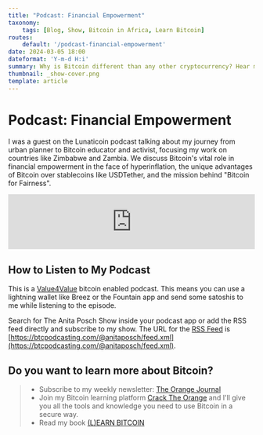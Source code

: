 ```yaml
---
title: "Podcast: Financial Empowerment"
taxonomy:
    tags: [Blog, Show, Bitcoin in Africa, Learn Bitcoin]
routes:
    default: '/podcast-financial-empowerment'
date: 2024-03-05 18:00
dateformat: 'Y-m-d H:i'
summary: Why is Bitcoin different than any other cryptocurrency? Hear me sharing my journey to becoming a Bitcoin advocate, focusing on the importance of financial empowerment in African countries and the goals of Bitcoin for Fairness.
thumbnail: _show-cover.png
template: article
---
```


# Podcast: Financial Empowerment

I was a guest on the Lunaticoin podcast talking about my journey from urban planner to Bitcoin educator and activist, focusing my work on countries like Zimbabwe and Zambia. We discuss Bitcoin's vital role in financial empowerment in the face of hyperinflation, the unique advantages of Bitcoin over stablecoins like USDTether, and the mission behind "Bitcoin for Fairness". 

<iframe width="100%" height="112" frameborder="0" scrolling="no" style="width: 100%; height: 112px;  overflow: hidden;" src="https://btcpodcasting.com/@anitaposch/episodes/financial-empowerment/embed/dark"></iframe>

## How to Listen to My Podcast
This is a [Value4Value](https://value4value.info/) bitcoin enabled podcast. This means you can use a lightning wallet like Breez or the Fountain app and send some satoshis to me while listening to the episode. 

Search for The Anita Posch Show inside your podcast app or add the RSS feed directly and subscribe to my show. The URL for the [RSS Feed](https://btcpodcasting.com/@anitaposch/feed.xml) is [https://btcpodcasting.com/@anitaposch/feed.xml](https://btcpodcasting.com/@anitaposch/feed.xml).

## Do you want to learn more about Bitcoin? 

> * Subscribe to my weekly newsletter: [The Orange Journal](https://anita.link/news)
> * Join my Bitcoin learning platform [Crack The Orange](https://cracktheorange.com) and I'll give you all the tools and knowledge you need to use Bitcoin in a secure way.
> * Read my book [(L)EARN BITCOIN](https://learnbitcoin.link/)
